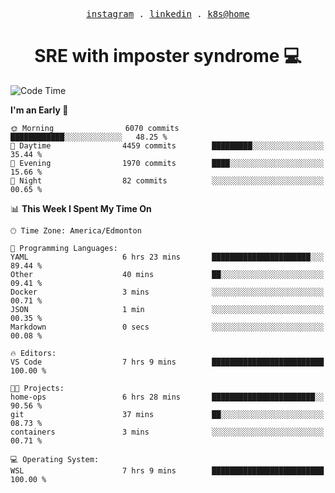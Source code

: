 <p align="center">
  <samp>
    <a href="https://www.instagram.com/lildrunkensmurf/">instagram</a> .
    <a href="https://www.linkedin.com/in/joryirving/">linkedin</a> .
    <a href="https://github.com/joryirving/k3s-home-cluster">k8s@home</a>
  </samp>
</p>

<h1 align="center">
  SRE with imposter syndrome 💻
</h1>

<!--START_SECTION:waka-->
![Code Time](http://img.shields.io/badge/Code%20Time-151%20hrs%2023%20mins-blue)

**I'm an Early 🐤** 

```text
🌞 Morning                6070 commits        ████████████░░░░░░░░░░░░░   48.25 % 
🌆 Daytime                4459 commits        █████████░░░░░░░░░░░░░░░░   35.44 % 
🌃 Evening                1970 commits        ████░░░░░░░░░░░░░░░░░░░░░   15.66 % 
🌙 Night                  82 commits          ░░░░░░░░░░░░░░░░░░░░░░░░░   00.65 % 
```


📊 **This Week I Spent My Time On** 

```text
🕑︎ Time Zone: America/Edmonton

💬 Programming Languages: 
YAML                     6 hrs 23 mins       ██████████████████████░░░   89.44 % 
Other                    40 mins             ██░░░░░░░░░░░░░░░░░░░░░░░   09.41 % 
Docker                   3 mins              ░░░░░░░░░░░░░░░░░░░░░░░░░   00.71 % 
JSON                     1 min               ░░░░░░░░░░░░░░░░░░░░░░░░░   00.35 % 
Markdown                 0 secs              ░░░░░░░░░░░░░░░░░░░░░░░░░   00.08 % 

🔥 Editors: 
VS Code                  7 hrs 9 mins        █████████████████████████   100.00 % 

🐱‍💻 Projects: 
home-ops                 6 hrs 28 mins       ███████████████████████░░   90.56 % 
git                      37 mins             ██░░░░░░░░░░░░░░░░░░░░░░░   08.73 % 
containers               3 mins              ░░░░░░░░░░░░░░░░░░░░░░░░░   00.71 % 

💻 Operating System: 
WSL                      7 hrs 9 mins        █████████████████████████   100.00 % 
```


<!--END_SECTION:waka-->